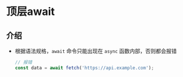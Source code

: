 # 顶层await

## 介绍

  - 根据语法规格，`await` 命令只能出现在 `async` 函数内部，否则都会报错

    ```javascript
    // 报错
    const data = await fetch('https://api.example.com');
    ```
